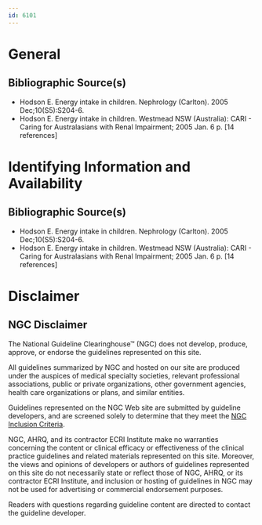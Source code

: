 ```yaml
---
id: 6101
---
```


# General

## Bibliographic Source(s)

- Hodson E. Energy intake in children. Nephrology (Carlton). 2005 Dec;10(S5):S204-6.
- Hodson E. Energy intake in children. Westmead NSW (Australia): CARI - Caring for Australasians with Renal Impairment; 2005 Jan. 6 p. [14 references]

# Identifying Information and Availability

## Bibliographic Source(s)

- Hodson E. Energy intake in children. Nephrology (Carlton). 2005 Dec;10(S5):S204-6.
- Hodson E. Energy intake in children. Westmead NSW (Australia): CARI - Caring for Australasians with Renal Impairment; 2005 Jan. 6 p. [14 references]

# Disclaimer

## NGC Disclaimer

The National Guideline Clearinghouse™ (NGC) does not develop, produce, approve, or endorse the guidelines represented on this site.

All guidelines summarized by NGC and hosted on our site are produced under the auspices of medical specialty societies, relevant professional associations, public or private organizations, other government agencies, health care organizations or plans, and similar entities.

Guidelines represented on the NGC Web site are submitted by guideline developers, and are screened solely to determine that they meet the [NGC Inclusion Criteria](/help-and-about/summaries/inclusion-criteria).

NGC, AHRQ, and its contractor ECRI Institute make no warranties concerning the content or clinical efficacy or effectiveness of the clinical practice guidelines and related materials represented on this site. Moreover, the views and opinions of developers or authors of guidelines represented on this site do not necessarily state or reflect those of NGC, AHRQ, or its contractor ECRI Institute, and inclusion or hosting of guidelines in NGC may not be used for advertising or commercial endorsement purposes.

Readers with questions regarding guideline content are directed to contact the guideline developer.

